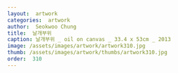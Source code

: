 ```yaml
---
layout:  artwork
categories:  artwork
author:  Seokwoo Chung
title:  날개부위
caption: 날개부위 _ oil on canvas _ 33.4 x 53cm _ 2013
image: /assets/images/artwork/artwork310.jpg
thumb: /assets/images/artwork/thumbs/artwork310.jpg
order:  310
---
```

